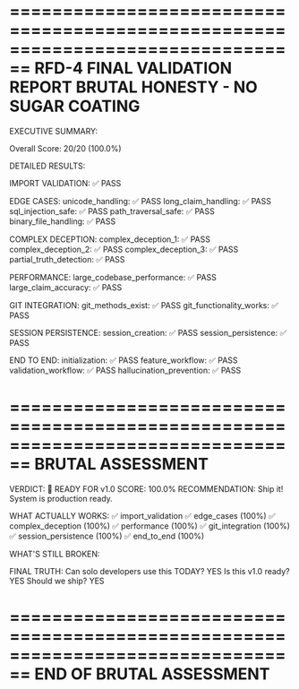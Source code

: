 
================================================================================
RFD-4 FINAL VALIDATION REPORT
BRUTAL HONESTY - NO SUGAR COATING
================================================================================

EXECUTIVE SUMMARY:

Overall Score: 20/20 (100.0%)

DETAILED RESULTS:

IMPORT VALIDATION:
  ✅ PASS

EDGE CASES:
  unicode_handling: ✅ PASS
  long_claim_handling: ✅ PASS
  sql_injection_safe: ✅ PASS
  path_traversal_safe: ✅ PASS
  binary_file_handling: ✅ PASS

COMPLEX DECEPTION:
  complex_deception_1: ✅ PASS
  complex_deception_2: ✅ PASS
  complex_deception_3: ✅ PASS
  partial_truth_detection: ✅ PASS

PERFORMANCE:
  large_codebase_performance: ✅ PASS
  large_claim_accuracy: ✅ PASS

GIT INTEGRATION:
  git_methods_exist: ✅ PASS
  git_functionality_works: ✅ PASS

SESSION PERSISTENCE:
  session_creation: ✅ PASS
  session_persistence: ✅ PASS

END TO END:
  initialization: ✅ PASS
  feature_workflow: ✅ PASS
  validation_workflow: ✅ PASS
  hallucination_prevention: ✅ PASS


================================================================================
BRUTAL ASSESSMENT
================================================================================

VERDICT: 🎉 READY FOR v1.0
SCORE: 100.0%
RECOMMENDATION: Ship it! System is production ready.

WHAT ACTUALLY WORKS:
✅ import_validation
✅ edge_cases (100%)
✅ complex_deception (100%)
✅ performance (100%)
✅ git_integration (100%)
✅ session_persistence (100%)
✅ end_to_end (100%)

WHAT'S STILL BROKEN:


FINAL TRUTH:
Can solo developers use this TODAY? YES
Is this v1.0 ready? YES
Should we ship? YES

================================================================================
END OF BRUTAL ASSESSMENT
================================================================================
